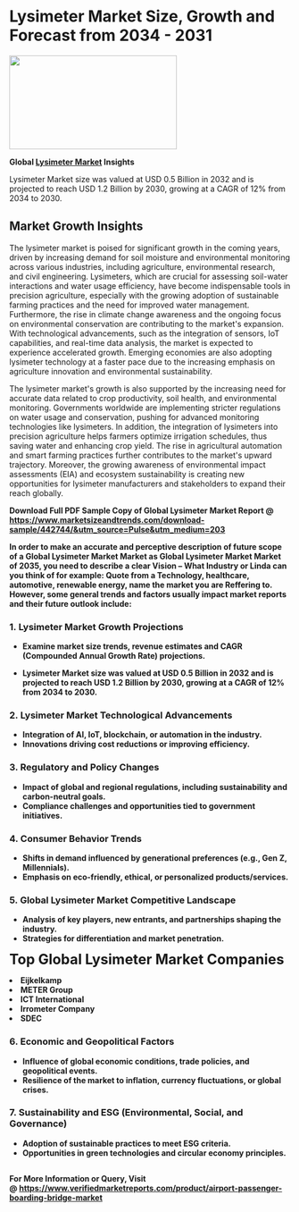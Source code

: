 <H1>Lysimeter Market Size, Growth and Forecast from 2034 - 2031</H1><img class="aligncenter size-medium wp-image-584254" src="https://thirdeyenews.in/wp-content/uploads/2034/09/Global-Market-Research-300x168.jpeg" alt="" width="300" height="168" /><p><strong>Global&nbsp;<a href="https://www.marketsizeandtrends.com/download-sample/442744/&amp;utm_source=Pulse&amp;utm_medium=203">Lysimeter Market</a> Insights</strong></p><p>Lysimeter Market size was valued at USD 0.5 Billion in 2032 and is projected to reach USD 1.2 Billion by 2030, growing at a CAGR of 12% from 2034 to 2030.</p><p><h2>Market Growth Insights</h2> <p>The lysimeter market is poised for significant growth in the coming years, driven by increasing demand for soil moisture and environmental monitoring across various industries, including agriculture, environmental research, and civil engineering. Lysimeters, which are crucial for assessing soil-water interactions and water usage efficiency, have become indispensable tools in precision agriculture, especially with the growing adoption of sustainable farming practices and the need for improved water management. Furthermore, the rise in climate change awareness and the ongoing focus on environmental conservation are contributing to the market's expansion. With technological advancements, such as the integration of sensors, IoT capabilities, and real-time data analysis, the market is expected to experience accelerated growth. Emerging economies are also adopting lysimeter technology at a faster pace due to the increasing emphasis on agriculture innovation and environmental sustainability.</p> <p><strong></strong></p> <p>The lysimeter market's growth is also supported by the increasing need for accurate data related to crop productivity, soil health, and environmental monitoring. Governments worldwide are implementing stricter regulations on water usage and conservation, pushing for advanced monitoring technologies like lysimeters. In addition, the integration of lysimeters into precision agriculture helps farmers optimize irrigation schedules, thus saving water and enhancing crop yield. The rise in agricultural automation and smart farming practices further contributes to the market's upward trajectory. Moreover, the growing awareness of environmental impact assessments (EIA) and ecosystem sustainability is creating new opportunities for lysimeter manufacturers and stakeholders to expand their reach globally.</p> <p><strong></p><p><span class=""><strong>Download Full PDF Sample Copy of Global Lysimeter Market Report</strong> @ <a href="https://www.marketsizeandtrends.com/download-sample/442744/&amp;utm_source=Pulse&amp;utm_medium=203" target="_blank">https://www.marketsizeandtrends.com/download-sample/442744/&amp;utm_source=Pulse&amp;utm_medium=203</a></span></p><p>In order to make an accurate and perceptive description of future scope of a Global&nbsp;Lysimeter Market Market as Global&nbsp;Lysimeter Market Market of 2035, you need to describe a clear Vision &ndash; What Industry or Linda can you think of for example: Quote from a Technology, healthcare, automotive, renewable energy, name the market you are Reffering to. However, some general trends and factors usually impact market reports and their future outlook include:</p><h3>1.&nbsp;<strong>Lysimeter Market Growth Projections</strong></h3><ul><li>Examine market size trends, revenue estimates and CAGR (Compounded Annual Growth Rate) projections.</li><li><p>Lysimeter Market size was valued at USD 0.5 Billion in 2032 and is projected to reach USD 1.2 Billion by 2030, growing at a CAGR of 12% from 2034 to 2030.</p></li></ul><h3>2.&nbsp;<strong>Lysimeter Market Technological Advancements</strong></h3><ul><li>Integration of AI, IoT, blockchain, or automation in the industry.</li><li>Innovations driving cost reductions or improving efficiency.</li></ul><h3>3.&nbsp;<strong>Regulatory and Policy Changes</strong></h3><ul><li>Impact of global and regional regulations, including sustainability and carbon-neutral goals.</li><li>Compliance challenges and opportunities tied to government initiatives.</li></ul><h3>4.&nbsp;<strong>Consumer Behavior Trends</strong></h3><ul><li>Shifts in demand influenced by generational preferences (e.g., Gen Z, Millennials).</li><li>Emphasis on eco-friendly, ethical, or personalized products/services.</li></ul><h3>5.&nbsp;<strong>Global Lysimeter Market Competitive Landscape</strong></h3><ul><li>Analysis of key players, new entrants, and partnerships shaping the industry.</li><li>Strategies for differentiation and market penetration.</li></ul><p data-pm-slice="1 1 []"><span style="color: inherit; font-family: inherit; font-size: 25px;">Top Global Lysimeter Market Companies</span></p><div class="" data-test-id=""><p><li>Eijkelkamp</li><li> METER Group</li><li> ICT International</li><li> Irrometer Company</li><li> SDEC</li></p></div><h3>6.&nbsp;<strong>Economic and Geopolitical Factors</strong></h3><ul><li>Influence of global economic conditions, trade policies, and geopolitical events.</li><li>Resilience of the market to inflation, currency fluctuations, or global crises.</li></ul><h3>7.&nbsp;<strong>Sustainability and ESG (Environmental, Social, and Governance)</strong></h3><ul><li>Adoption of sustainable practices to meet ESG criteria.</li><li>Opportunities in green technologies and circular economy principles.</li></ul><h2><strong style="font-size: 14px;">For More Information or Query, Visit @&nbsp;</strong><a style="background-color: #ffffff; font-size: 14px;" href="https://www.marketsizeandtrends.com/report/lysimeter-market/" target="_blank">https://www.verifiedmarketreports.com/product/airport-passenger-boarding-bridge-market</a></h2>
